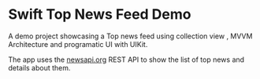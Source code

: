# Swift Top News Feed Demo
A demo project showcasing a Top news feed using collection view , MVVM Architecture and programatic UI with UIKit.

The app uses the [newsapi.org](https://newsapi.org/) REST API to show the list of top news  and details about them.


